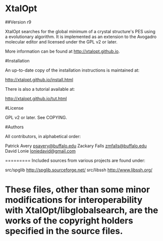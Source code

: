 XtalOpt
=========
##Version
r9

XtalOpt searches for the global minimum of a crystal structure's
PES using a evolutionary algorithm. It is implemented as an extension
to the Avogadro molecular editor and licensed under the GPL v2 or later.

More information can be found at http://xtalopt.github.io.

#Installation

An up-to-date copy of the installation instructions is maintained at:

http://xtalopt.github.io/install.html

There is also a tutorial available at:

http://xtalopt.github.io/tut.html

#License

GPL v2 or later. See COPYING.

#Authors

All contributors, in alphabetical order:

Patrick Avery <psavery@buffalo.edu>
Zackary Falls <zmfalls@buffalo.edu>
David Lonie <loniedavid@gmail.com>


=========
Included sources from various projects are found under:

src/spglib   http://spglib.sourceforge.net/
src/libssh   http://www.libssh.org/

These files, other than some minor modifications for interoperability
with XtalOpt/libglobalsearch, are the works of the copyright holders
specified in the source files.
=========
